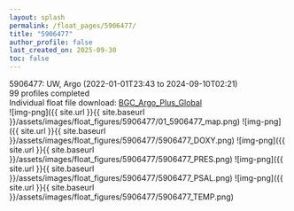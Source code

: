 ```yaml
---
layout: splash
permalink: /float_pages/5906477/
title: "5906477"
author_profile: false
last_created_on: 2025-09-30
toc: false
---
```

 
5906477: UW, Argo (2022-01-01T23:43 to 2024-09-10T02:21)\
99 profiles completed\
Individual float file download: [BGC_Argo_Plus_Global](https://ftp.soest.hawaii.edu/bgc_argo_plus/Individual_Floats/outliers_removed/5906477_Sprof_processed.nc)\
![img-png]({{ site.url }}{{ site.baseurl }}/assets/images/float_figures/5906477/01_5906477_map.png)
![img-png]({{ site.url }}{{ site.baseurl }}/assets/images/float_figures/5906477/5906477_DOXY.png)
![img-png]({{ site.url }}{{ site.baseurl }}/assets/images/float_figures/5906477/5906477_PRES.png)
![img-png]({{ site.url }}{{ site.baseurl }}/assets/images/float_figures/5906477/5906477_PSAL.png)
![img-png]({{ site.url }}{{ site.baseurl }}/assets/images/float_figures/5906477/5906477_TEMP.png)

